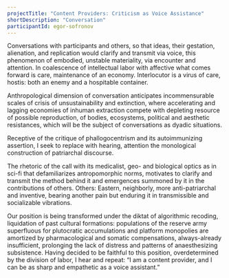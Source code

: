 ```yaml
---
projectTitle: "Content Providers: Criticism as Voice Assistance"
shortDescription: "Conversation"
participantId: egor-sofronov
---
```


Conversations with participants and others, so that ideas, their gestation, alienation, and replication would clarify and transmit via voice, this phenomenon of embodied, unstable materiality, via encounter and attention. In coalescence of intellectual labor with affective what comes forward is care, maintenance of an economy. Interlocutor is a virus of care, hostis: both an enemy and a hospitable container.

Anthropological dimension of conversation anticipates incommensurable scales of crisis of unsustainability and extinction, where accelerating and lagging economies of inhuman extraction compete with depleting resource of possible reproduction, of bodies, ecosystems, political and aesthetic resistances, which will be the subject of conversations as dyadic situations.

Receptive of the critique of phallogocentrism and its autoimmunizing assertion, I seek to replace with hearing, attention the monological construction of patriarchal discourse.

The rhetoric of the call with its medicalist, geo- and biological optics as in sci-fi that defamiliarizes antropomorphic norms, motivates to clarify and transmit the method behind it and emergences summoned by it in the contributions of others. Others: Eastern, neighborly, more anti-patriarchal and inventive, bearing another pain but enduring it in transmissible and socializable vibrations.

Our position is being transformed under the diktat of algorithmic recoding, liquidation of past cultural formations: populations of the reserve army superfluous for plutocratic accumulations and platform monopolies are amortized by pharmacological and somatic compensations, always-already insufficient, prolonging the lack of distress and patterns of anaesthesizing subsistence. Having decided to be faithful to this position, overdetermined by the division of labor, I hear and repeat: “I am a content provider, and I can be as sharp and empathetic as a voice assistant.”
